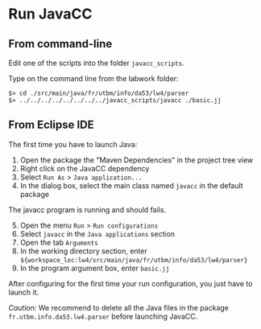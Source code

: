 # Run JavaCC

## From command-line

Edit one of the scripts into the folder `javacc_scripts`.

Type on the command line from the labwork folder:

	$> cd ./src/main/java/fr/utbm/info/da53/lw4/parser
	$> ../../../../../../../../javacc_scripts/javacc ./basic.jj

## From Eclipse IDE

The first time you have to launch Java:

1. Open the package the "Maven Dependencies" in the project tree view
2. Right click on the JavaCC dependency
3. Select `Run As` > `Java application...`
4. In the dialog box, select the main class named `javacc` in the default package

The javacc program is running and should fails.

5. Open the menu `Run` > `Run configurations`
6. Select `javacc` in the `Java applications` section
7. Open the tab `Arguments`
8. In the working directory section, enter `${workspace_loc:lw4/src/main/java/fr/utbm/info/da53/lw4/parser}`
9. In the program argument box, enter `basic.jj`

After configuring for the first time your run configuration, you just have to launch it.

*Caution:* We recommend to delete all the Java files in the package `fr.utbm.info.da53.lw4.parser` before launching JavaCC.
